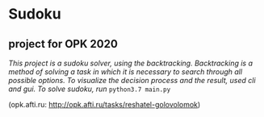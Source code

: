 # Sudoku

## project for OPK 2020

*This project is a sudoku solver, using the backtracking.
Backtracking is a method of solving a task in which 
it is necessary to search through all possible options.
To visualize the decision process and the result, used cli and gui.
To solve sudoku, run* ```python3.7 main.py```

(opk.afti.ru: http://opk.afti.ru/tasks/reshatel-golovolomok) 
